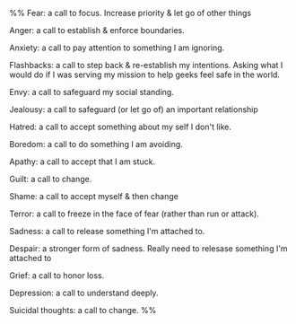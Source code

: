 



%% 
Fear: a call to focus. 
Increase priority & let go of other things

Anger: a call to establish & enforce boundaries. 

Anxiety: a call to pay attention to something I am ignoring. 

Flashbacks: a call to step back & re-establish my intentions. 
Asking what I would do if I was serving my mission to help geeks feel safe in the world. 

Envy: a call to safeguard my social standing. 

Jealousy: a call to safeguard (or let go of) an important relationship

Hatred: a call to accept something about my self I don't like. 

Boredom: a call to do something I am avoiding. 

Apathy: a call to accept that I am stuck. 

Guilt: a call to change. 

Shame: a call to accept myself & then change

Terror: a call to freeze in the face of fear (rather than run or attack). 

Sadness: a call to release something I'm attached to. 

Despair: a stronger form of sadness.
Really need to relesase something I'm attached to

Grief: a call to honor loss. 

Depression: a call to understand deeply. 

Suicidal thoughts: a call to change. 
%%
